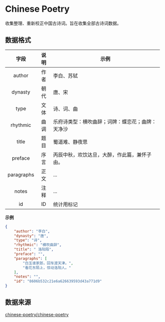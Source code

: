 # Chinese Poetry

收集整理、重新校正中国古诗词。旨在收集全部古诗词数据。

## 数据格式

字段|说明|示例
:---:|:---:|---
author|作者|李白、苏轼
dynasty|朝代|唐、宋
type|文体|诗、词、曲
rhythmic|曲调|乐府诗类型：横吹曲辞；词牌：蝶恋花；曲牌：天净沙
title|题目|蜀道难、静夜思
preface|序言|丙辰中秋，欢饮达旦，大醉，作此篇，兼怀子由。
paragraphs|正文|...
notes|注释|...
id|ID|统计用标记

**示例**

```json
{
    "author": "李白",
    "dynasty": "唐",
    "type": "诗",
    "rhythmic": "横吹曲辞",
    "title": " 洛阳陌",
    "preface": "",
    "paragraphs": [
        "白玉谁家郎，回车渡天津。",
        "看花东陌上，惊动洛阳人。"
    ],
    "notes": "",
    "id": "8606b532c21e6a626639593d43a771d9"
}
```

## 数据来源

[chinese-poetry/chinese-poetry](https://github.com/chinese-poetry/chinese-poetry)
